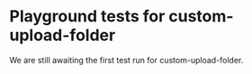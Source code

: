 # Playground tests for custom-upload-folder
We are still awaiting the first test run for custom-upload-folder.
